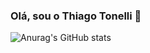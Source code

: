 ### Olá, sou o Thiago Tonelli 👋

![Anurag's GitHub stats](https://github-readme-stats.vercel.app/api?username=thiagkk&show_icons=true&theme=transparent)

